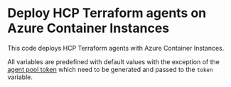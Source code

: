 # Deploy HCP Terraform agents on Azure Container Instances 

This code deploys HCP Terraform agents with Azure Container Instances.

All variables are predefined with default values with the exception of the [agent pool token](https://developer.hashicorp.com/terraform/tutorials/cloud/cloud-agents#create-an-agent-pool) which need to be generated and passed to the `token` variable.


